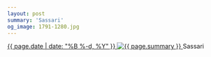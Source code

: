 ```yaml
---
layout: post
summary: 'Sassari'
og_image: 1791-1280.jpg
---
```


<p>
 <time>
  <a href="/1791">
   {{ page.date | date: "%B %-d, %Y" }}
  </a>
 </time>
 <a href="/1791">
  <img alt="{{ page.summary }}" data-taken="7/16/2023" sizes="(min-width: 700px) 50vw, calc(100vw - 2rem)" src="{{ site.assets_url }}/1791-640.jpg" srcset="{{ site.assets_url }}/1791-320.jpg 320w, {{ site.assets_url }}/1791-640.jpg 640w, {{ site.assets_url }}/1791-960.jpg 960w, {{ site.assets_url }}/1791-1280.jpg 1280w"/>
 </a>
 <span>
  Sassari
 </span>
</p>

